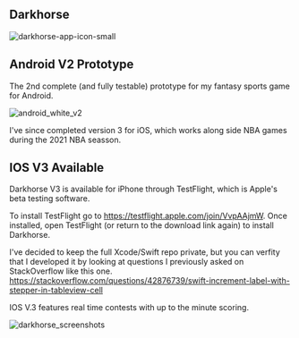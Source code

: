 

## Darkhorse

![darkhorse-app-icon-small](https://user-images.githubusercontent.com/8163492/110710539-e4ef9380-81b2-11eb-8eb6-48cead18d75f.png)

## Android V2 Prototype


The 2nd complete (and fully testable) prototype for my fantasy sports game for Android.

![android_white_v2](https://user-images.githubusercontent.com/8163492/109376583-5c035e80-787a-11eb-9ab1-5601734e6444.png)


I've since completed version 3 for iOS, which works along side NBA games during the 2021 NBA seasson. 

## IOS V3 Available

Darkhorse V3 is available for iPhone through TestFlight, which is Apple's beta testing software.

To install TestFlight go to https://testflight.apple.com/join/VvpAAjmW. Once installed, open TestFlight (or return to the download link again) to install Darkhorse.

I've decided to keep the full Xcode/Swift repo private, but you can verfity that I developed it by looking at questions I previously asked on StackOverflow like this one. 
https://stackoverflow.com/questions/42876739/swift-increment-label-with-stepper-in-tableview-cell 


IOS V.3 features real time contests with up to the minute scoring.


![darkhorse_screenshots](https://user-images.githubusercontent.com/8163492/110709033-76a9d180-81b0-11eb-8b6a-da41fd522882.png)
